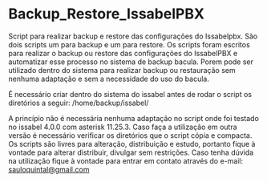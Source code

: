 # Backup_Restore_IssabelPBX
Script para realizar backup e restore das configurações do Issabelpbx. 
São dois scripts um para backup e um para restore.
Os scripts foram escritos para realizar o backup ou restore das configurações do IssabelPBX e automatizar esse processo no sistema de backup bacula.
Porem pode ser utilizado dentro do sistema para realizar backup ou restauração sem nenhuma adaptação e sem a necessidade do uso do bacula. 

É necessário criar dentro do sistema do issabel antes de rodar o script os diretórios a seguir:
/home/backup/issabel/

A princípio não é necessária nenhuma adaptação no script onde foi testado no issabel 4.0.0 com asterisk 11.25.3. Caso faça a utilização em outra versão é necessário verificar os 
diretórios que o script cópia e compacta.
Os scripts são livres para alteração, distribuição e estudo, portanto fique à vontade para alterar distribuir, divulgar sem restrições.
Caso tenha dúvida na utilização fique à vontade para entrar em contato através do e-mail: sauloquintal@gmail.com
